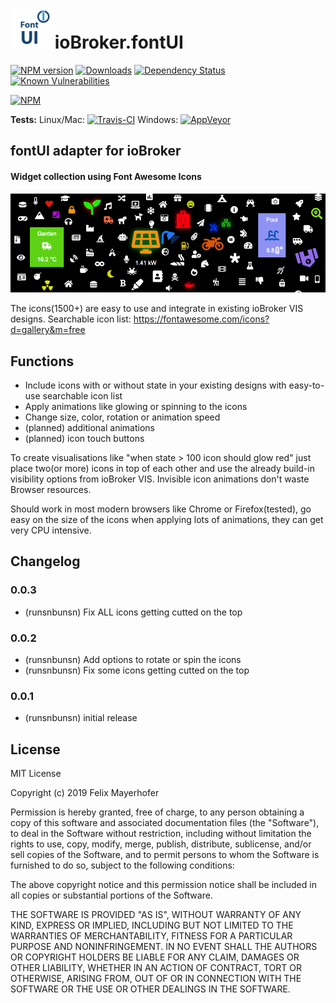 <h1>
	<img src="admin/fontui.png" width="64"/>
	ioBroker.fontUI
</h1>

[![NPM version](http://img.shields.io/npm/v/iobroker.fontui.svg)](https://www.npmjs.com/package/iobroker.fontui)
[![Downloads](https://img.shields.io/npm/dm/iobroker.fontui.svg)](https://www.npmjs.com/package/iobroker.fontui)
[![Dependency Status](https://img.shields.io/david/runsnbunsn/iobroker.fontui.svg)](https://david-dm.org/runsnbunsn/iobroker.fontui)
[![Known Vulnerabilities](https://snyk.io/test/github/runsnbunsn/ioBroker.fontui/badge.svg)](https://snyk.io/test/github/runsnbunsn/ioBroker.fontui)

[![NPM](https://nodei.co/npm/iobroker.fontui.png?downloads=true)](https://nodei.co/npm/iobroker.fontui/)

**Tests:** Linux/Mac: [![Travis-CI](http://img.shields.io/travis/runsnbunsn/ioBroker.fontui/master.svg)](https://travis-ci.org/runsnbunsn/ioBroker.fontui)
Windows: [![AppVeyor](https://ci.appveyor.com/api/projects/status/github/runsnbunsn/ioBroker.fontui?branch=master&svg=true)](https://ci.appveyor.com/project/runsnbunsn/ioBroker-fontui/)

## fontUI adapter for ioBroker


#### Widget collection using Font Awesome Icons
![Example](img/icon_example.png)

The icons(1500+) are easy to use and integrate in existing ioBroker VIS designs.
Searchable icon list: https://fontawesome.com/icons?d=gallery&m=free

## Functions

* Include icons with or without state in your existing designs with easy-to-use searchable icon list
* Apply animations like glowing or spinning to the icons
* Change size, color, rotation or animation speed
* (planned) additional animations
* (planned) icon touch buttons

To create visualisations like "when state > 100 icon should glow red" just place two(or more) icons in top of each other
and use the already build-in visibility options from ioBroker VIS. Invisible icon animations don't waste Browser resources.

Should work in most modern browsers like Chrome or Firefox(tested), go easy on the size of the icons when applying lots of animations, they can get very CPU intensive.
## Changelog

### 0.0.3

* (runsnbunsn) Fix ALL icons getting cutted on the top

### 0.0.2
* (runsnbunsn) Add options to rotate or spin the icons
* (runsnbunsn) Fix some icons getting cutted on the top

### 0.0.1
* (runsnbunsn) initial release

## License
MIT License

Copyright (c) 2019 Felix Mayerhofer

Permission is hereby granted, free of charge, to any person obtaining a copy
of this software and associated documentation files (the "Software"), to deal
in the Software without restriction, including without limitation the rights
to use, copy, modify, merge, publish, distribute, sublicense, and/or sell
copies of the Software, and to permit persons to whom the Software is
furnished to do so, subject to the following conditions:

The above copyright notice and this permission notice shall be included in all
copies or substantial portions of the Software.

THE SOFTWARE IS PROVIDED "AS IS", WITHOUT WARRANTY OF ANY KIND, EXPRESS OR
IMPLIED, INCLUDING BUT NOT LIMITED TO THE WARRANTIES OF MERCHANTABILITY,
FITNESS FOR A PARTICULAR PURPOSE AND NONINFRINGEMENT. IN NO EVENT SHALL THE
AUTHORS OR COPYRIGHT HOLDERS BE LIABLE FOR ANY CLAIM, DAMAGES OR OTHER
LIABILITY, WHETHER IN AN ACTION OF CONTRACT, TORT OR OTHERWISE, ARISING FROM,
OUT OF OR IN CONNECTION WITH THE SOFTWARE OR THE USE OR OTHER DEALINGS IN THE
SOFTWARE.